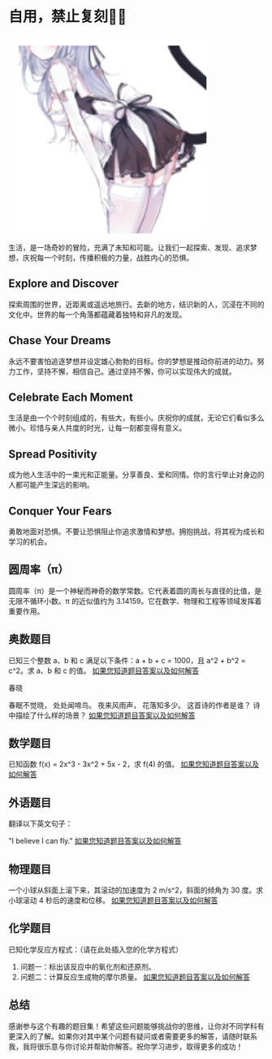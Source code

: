 # 自用，禁止复刻:call_me_hand::call_me_hand:

![Life's Wonder](https://raw.githubusercontent.com/Yu9191/-/main/nv2.png)

生活，是一场奇妙的冒险，充满了未知和可能。让我们一起探索、发现、追求梦想，庆祝每一个时刻，传播积极的力量，战胜内心的恐惧。

## Explore and Discover

探索周围的世界，近距离或遥远地旅行。去新的地方，结识新的人，沉浸在不同的文化中。世界的每一个角落都蕴藏着独特和非凡的发现。

## Chase Your Dreams

永远不要害怕追逐梦想并设定雄心勃勃的目标。你的梦想是推动你前进的动力。努力工作，坚持不懈，相信自己。通过坚持不懈，你可以实现伟大的成就。

## Celebrate Each Moment

生活是由一个个时刻组成的，有些大，有些小。庆祝你的成就，无论它们看似多么微小。珍惜与亲人共度的时光，让每一刻都变得有意义。

## Spread Positivity

成为他人生活中的一束光和正能量。分享善良、爱和同情。你的言行举止对身边的人都可能产生深远的影响。

## Conquer Your Fears

勇敢地面对恐惧。不要让恐惧阻止你追求激情和梦想。拥抱挑战，将其视为成长和学习的机会。

## 圆周率（π）

圆周率（π）是一个神秘而神奇的数学常数。它代表着圆的周长与直径的比值，是无限不循环小数。π 的近似值约为 3.14159。它在数学、物理和工程等领域发挥着重要作用。

## 奥数题目

已知三个整数 a、b 和 c 满足以下条件：a + b + c = 1000，且 a^2 + b^2 = c^2。求 a、b 和 c 的值。
[如果您知道题目答案以及如何解答](https://t.me/ios151)


春晓

春眠不觉晓，
处处闻啼鸟。
夜来风雨声，
花落知多少。
这首诗的作者是谁？
诗中描绘了什么样的场景？
[如果您知道题目答案以及如何解答](https://t.me/ios151)

## 数学题目

已知函数 f(x) = 2x^3 - 3x^2 + 5x - 2，求 f(4) 的值。
[如果您知道题目答案以及如何解答](https://t.me/ios151)

## 外语题目

翻译以下英文句子：

"I believe I can fly."
[如果您知道题目答案以及如何解答](https://t.me/ios151)

## 物理题目

一个小球从斜面上滚下来，其滚动的加速度为 2 m/s^2，斜面的倾角为 30 度。求小球滚动 4 秒后的速度和位移。
[如果您知道题目答案以及如何解答](https://t.me/ios151)

## 化学题目

已知化学反应方程式：（请在此处插入您的化学方程式）

1. 问题一：标出该反应中的氧化剂和还原剂。
2. 问题二：计算反应生成物的摩尔质量。
[如果您知道题目答案以及如何解答](https://t.me/ios151)

## 总结

感谢参与这个有趣的题目集！希望这些问题能够挑战你的思维，让你对不同学科有更深入的了解。如果你对其中某个问题有疑问或者需要更多的解答，请随时联系我，我将很乐意与你讨论并帮助你解答。祝你学习进步，取得更多的成功！


